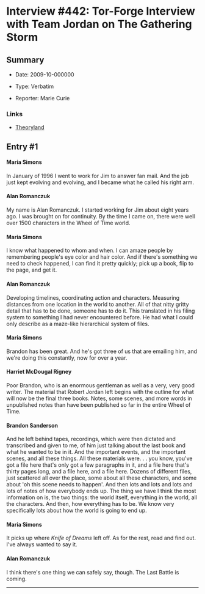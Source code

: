 # Interview #442: Tor-Forge Interview with Team Jordan on The Gathering Storm

## Summary

- Date: 2009-10-000000

- Type: Verbatim

- Reporter: Marie Curie

### Links

- [Theoryland](http://www.theoryland.com/vbulletin/showthread.php?p=162386#poststop)


## Entry #1

#### Maria Simons

In January of 1996 I went to work for Jim to answer fan mail. And the job just kept evolving and evolving, and I became what he called his right arm.

#### Alan Romanczuk

My name is Alan Romanczuk. I started working for Jim about eight years ago. I was brought on for continuity. By the time I came on, there were well over 1500 characters in the Wheel of Time world.

#### Maria Simons

I know what happened to whom and when. I can amaze people by remembering people's eye color and hair color. And if there's something we need to check happened, I can find it pretty quickly; pick up a book, flip to the page, and get it.

#### Alan Romanczuk

Developing timelines, coordinating action and characters. Measuring distances from one location in the world to another. All of that nitty gritty detail that has to be done, someone has to do it. This translated in his filing system to something I had never encountered before. He had what I could only describe as a maze-like hierarchical system of files.

#### Maria Simons

Brandon has been great. And he's got three of us that are emailing him, and we're doing this constantly, now for over a year.

#### Harriet McDougal Rigney

Poor Brandon, who is an enormous gentleman as well as a very, very good writer. The material that Robert Jordan left begins with the outline for what will now be the final three books. Notes, some scenes, and more words in unpublished notes than have been published so far in the entire Wheel of Time.

#### Brandon Sanderson

And he left behind tapes, recordings, which were then dictated and transcribed and given to me, of him just talking about the last book and what he wanted to be in it. And the important events, and the important scenes, and all these things. All these materials were. . . you know, you've got a file here that's only got a few paragraphs in it, and a file here that's thirty pages long, and a file here, and a file here. Dozens of different files, just scattered all over the place, some about all these characters, and some about 'oh this scene needs to happen'. And then lots and lots and lots and lots of notes of how everybody ends up. The thing we have I think the most information on is, the two things: the world itself, everything in the world, all the characters. And then, how everything has to be. We know very specifically lots about how the world is going to end up.

#### Maria Simons

It picks up where
*Knife of Dreams*
left off. As for the rest, read and find out. I've always wanted to say it.

#### Alan Romanczuk

I think there's one thing we can safely say, though. The Last Battle is coming.


---

